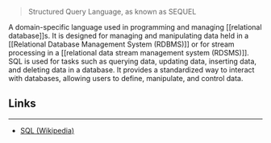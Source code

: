 >Structured Query Language, as known as SEQUEL

A domain-specific language used in programming and managing [[relational database]]s. It is designed for managing and manipulating data held in a [[Relational Database Management System (RDBMS)]] or for stream processing in a [[relational data stream management system (RDSMS)]]. SQL is used for tasks such as querying data, updating data, inserting data, and deleting data in a database. It provides a standardized way to interact with databases, allowing users to define, manipulate, and control data.
## Links
---
- [SQL (Wikipedia)](https://ko.wikipedia.org/wiki/SQL)